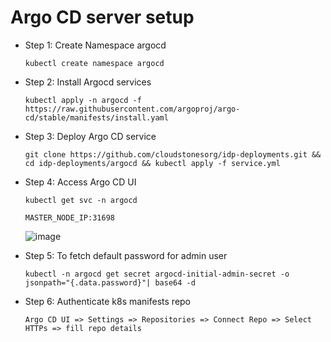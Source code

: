 # Argo CD server setup
* Step 1: Create Namespace argocd
  ```
  kubectl create namespace argocd
  ```
* Step 2: Install Argocd services
  ```
  kubectl apply -n argocd -f https://raw.githubusercontent.com/argoproj/argo-cd/stable/manifests/install.yaml
  ```
* Step 3: Deploy Argo CD service
  ```
  git clone https://github.com/cloudstonesorg/idp-deployments.git &&  cd idp-deployments/argocd && kubectl apply -f service.yml
  ```
* Step 4: Access Argo CD UI
  ```
  kubectl get svc -n argocd
  ```
  ```
  MASTER_NODE_IP:31698
  ```
  ![image](https://github.com/cloudstonesorg/csp-deployments/assets/112494492/f412d5ee-262f-45e1-b140-26d99d0f2f2b)

* Step 5: To fetch default password for admin user
  ```
  kubectl -n argocd get secret argocd-initial-admin-secret -o jsonpath="{.data.password}"| base64 -d
  ```
* Step 6: Authenticate k8s manifests repo
  ```
  Argo CD UI => Settings => Repositories => Connect Repo => Select HTTPs => fill repo details
  ```
